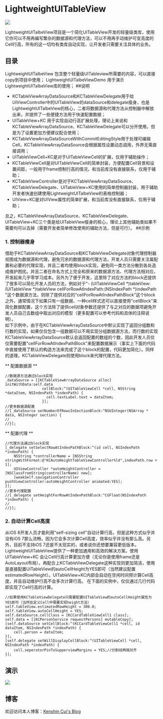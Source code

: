 # LightweightUITableView
![](https://github.com/kenshincui/LightweightUITableView/blob/master/LightweightUITableViewDemo/LightweightUITableViewDemo/Resources/cmjLogo120.png?raw=true)

LightweightUITalbeView项目是一个简化UITableView开发的轻量级类库，使用它你可以不用再编写繁杂的数据源和代理方法，可以不用再手动维护可变高度的Cell行高，所有的这一切均有类库自动实现，让开发者只需要关注具体的业务。
## 目录
LightweightUITalbeView      包含整个轻量级UITableview所需要的内容，可以直接copy到项目中使用；
LightweightUITalbeViewDemo  用于演示LightweightUITalbeView库的使用；
##说明
* KCTableViewArrayDataSource和KCTableViewDelegate用于给UIViewController中的UITableView的dataSource和delegate瘦身，也是LightweightUITalbeView的核心，二者将数据源和代理方法从控制器中解放出来，并提供了一些便捷方法用于快速配置数据；
* UITableView+KC 用于实现自动行高扩展处理，理论上来说和KCTableViewArrayDataSource、KCTableViewDelegate可以分开使用，但是为了设置更加方便建议配合使用；
* KCTableViewArrayDataSourceWithCommitEditingStyle用于处理可编辑Cell，KCTableViewArrayDataSource会根据属性设置动态调用，外界无需直接调用；
* UITableViewCell+KC是对于UITableViewCell的扩展，仅用于辅助操作；
* KCTableViewCell是对UITableViewCell的简单封装，方便配置Cell背景和设置间距，一般用于frame控制行高的情况，和当前库没有直接联系，仅用于辅助；
* KCTableViewController是对于KCTableViewArrayDataSource、KCTableViewDelegate、UITableView+KC使用的简单控制器封装，用于辅助开发者快速创建使用LightweightUITalbeView的表格控制器；
* UIView+KC是对UIView属性的简单扩展，和当前库没有直接联系，仅用于辅助；

总之，KCTableViewArrayDataSource、KCTableViewDelegate、UITableView+KC三个类是给UITableView瘦身的核心，理论上其他辅助类如果不需要均可以去掉（需要开发者简单修改使用的辅助方法，但是可行）。
##示例
### 1. 控制器瘦身   
借助于KCTableViewArrayDataSource和KCTableViewDelegate对象代理控制器视图成为数据源和代理，避免冗余的数据源和代理方法，开发人员只需要关注属配置和必要的代理实现，并且二者均使用block实现，避免同一类方法分散到各处造成维护困扰。并且二者在命名方式上完全和原来的数据源方法、代理方法相对应，开发起来几乎零学习成本。另外为了便于开发，这里除了对应方法的block还提供了很多可以简化开发人员的方法，例如对于"- (UITableViewCell *)tableView:(UITableView *)tableView cellForRowAtIndexPath:(NSIndexPath *)indexPath "这个数据源方法，则除了提供对应的“cellForRowAtIndexPathBlock”这个block之外，通常情况下如果只有一组数据、一种cell样式还可以直接使用"cellBlock"来简化数据配置，这个方法除了提供cell对象参数还提供了与之对应的数据项避免开发人员自己去数组中取出对应的模型（更多配置可以参考代码和具体的注释说明）。   
如下示例中，由于在KCTableViewArrayDataSource中默认实现了返回分组数和行数的实现，如果仅仅包含一组数据可以不用实现分组数据源方法，而行数的实现KCTableViewArrayDataSource默认会返回配置的数组的个数，因此开发人员仅仅需要配置"cellForRowAtIndexPathBlock"来配置数据展示（事实上下面的代码中直接使用了默认的构造方法来完成了这个block的配置，代码更加简化）。同样的道理，KCTableViewDelegate则使用block来代理代理方法。  
   
** 配置数据源 **

```objc
//数据源方法通过block实现
_dataSource = [[KCTableViewArrayDataSource alloc] initWithData:self.data
                 cellBlock:^(UITableViewCell *cell, NSString *dataItem, NSIndexPath *indexPath) {
                   cell.textLabel.text = dataItem;
                 }];
//更多数据源配置
//[_dataSource setNumberOfRowsInSectionBlock:^NSUInteger(NSArray * data, NSInteger section) {
//            
//}];
```

** 配置代理 **

```objc
//代理方法通过block实现
[_delegate setSelectRowAtIndexPathBlock:^(id cell, NSIndexPath *indexPath) {
    NSString *controllerName = [NSString stringWithFormat:@"KCAutoHeightTableViewController%ld",indexPath.row + 1];
    UIViewController *autoHeightController = [NSClassFromString(controllerName) new];
    [weakSelf.navigationController pushViewController:autoHeightController animated:YES];
}];
//更多代理配置
//[_delegate setHeightForRowAtIndexPathBlock:^CGFloat(NSIndexPath *indexPath) {
//            
//}];
```

### 2. 自动计算Cell高度    
从iOS 8开发人员才能利用"self-sizing cell"自动计算行高，但是这种方式似乎并没有iOS 7那么流畅，因为它会多次计算Cell高度，效率似乎并没有那么高。另外，目前不支持iOS 7还是不太现实的，或者说你还想要兼容更低版本。LightweightUITableView提供了一种更加通用和高效的解决方案。使用UITableView+KC 会让Cell行高计算更加方便（无论你是使用frame还是AutoLayout布局），再配合上KCTableViewDelegate这种实现则更加简洁，使用是直接配置UITableView的autoCellHeight为YES即可（当然建议配置estimatedRowHeight）。UITableView+KC内部会自动在空闲时间预计算Cell高度，并且自动维护行高不会多次计算行高。
在下面的实例中，仅仅通过几行代码即实现了Cell行高的计算。     
```objc
//如果使用KCTableViewDelegate只需要配置UITableView的autoCellHeight属性为YES即可（当然在定义Cell中需要实现height方法）
self.tableView.estimatedRowHeight = 300.0;
self.tableView.autoCellHeight = YES;
self.dataSource.cellClass = [KCCardTableViewCell1 class];
self.data = [[KCPersonService requestPersons] mutableCopy];
[self.dataSource setCellBlock:^(KCCardTableViewCell1 *cell, id dataItem, NSIndexPath *indexPath) {
    cell.person = dataItem;
}];
[self.delegate setWillDisplayCellBlock:^(UITableViewCell *cell, NSIndexPath *indexPath) {
    cell.seperatorPinToSupperviewMargins = YES;//分割线两端对齐
}];
```   
## 演示

![](https://github.com/kenshincui/LightweightUITableView/blob/master/LightweightUITableViewDemo/LightweightUITableViewDemo/Resources/AutoHeightCell.gif?raw=true)

## 博客
欢迎访问本人博客：[Kenshin Cui's Blog](http://www.cnblogs.com/kenshincui/)